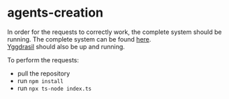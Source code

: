 # agents-creation

In order for the requests to correctly work, the complete system should be running.
The complete system can be found [here](https://github.com/alessandro-marcantoni/mas-web-ide).  
[Yggdrasil](https://github.com/Interactions-HSG/yggdrasil) should also be up and running.

To perform the requests:

- pull the repository
- run ```npm install```
- run ```npx ts-node index.ts```


